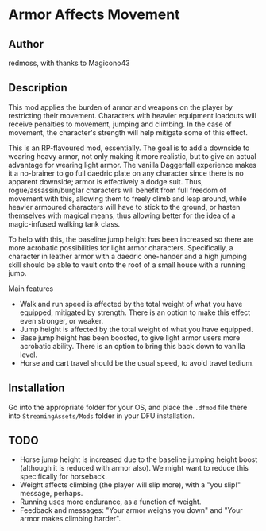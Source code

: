 # Armor Affects Movement

## Author

redmoss, with thanks to Magicono43

## Description

This mod applies the burden of armor and weapons on the player by restricting their movement. Characters with heavier equipment loadouts will receive penalties to movement, jumping and climbing. In the case of movement, the character's strength will help mitigate some of this effect.

This is an RP-flavoured mod, essentially. The goal is to add a downside to wearing heavy armor, not only making it more realistic, but to give an actual advantage for wearing light armor. The vanilla Daggerfall experience makes it a no-brainer to go full daedric plate on any character since there is no apparent downside; armor is effectively a dodge suit. Thus, rogue/assassin/burglar characters will benefit from full freedom of movement with this, allowing them to freely climb and leap around, while heavier armoured characters will have to stick to the ground, or hasten themselves with magical means, thus allowing better for the idea of a magic-infused walking tank class.

To help with this, the baseline jump height has been increased so there are more acrobatic possibilities for light armor characters. Specifically, a character in leather armor with a daedric one-hander and a high jumping skill should be able to vault onto the roof of a small house with a running jump.

Main features

* Walk and run speed is affected by the total weight of what you have equipped, mitigated by strength. There is an option to make this effect even stronger, or weaker. 
* Jump height is affected by the total weight of what you have equipped.
* Base jump height has been boosted, to give light armor users more acrobatic ability. There is an option to bring this back down to vanilla level.
* Horse and cart travel should be the usual speed, to avoid travel tedium.

## Installation

Go into the appropriate folder for your OS, and place the `.dfmod` file there into `StreamingAssets/Mods` folder in your DFU installation.

## TODO

- Horse jump height is increased due to the baseline jumping height boost (although it is reduced with armor also). We might want to reduce this specifically for horseback.
- Weight affects climbing (the player will slip more), with a "you slip!" message, perhaps.
- Running uses more endurance, as a function of weight.
- Feedback and messages: "Your armor weighs you down" and "Your armor makes climbing harder".
